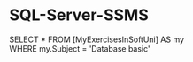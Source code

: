 # SQL-Server-SSMS
SELECT * 
  FROM [MyExercisesInSoftUni] AS my  
  WHERE my.Subject = 'Database basic'
